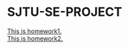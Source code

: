 # SJTU-SE-PROJECT
[This is homework1.](https://github.com/VillardL/SJTU-SE-project/blob/master/React%26Vue.md)  
[This is homework2.](https://github.com/VillardL/SJTU-SE-project/blob/master/NativeHybridWeb.md)
